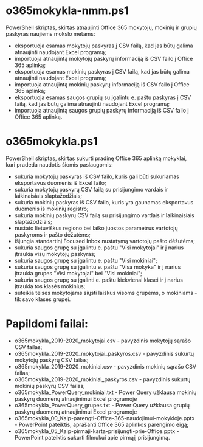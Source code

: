  # o365mokykla-nmm.ps1
 PowerShell skriptas, skirtas atnaujinti Office 365 mokytojų, mokinių ir grupių paskyras naujiems mokslo metams:
  - eksportuoja esamas mokytojų paskyras į CSV failą, kad jas būtų galima atnaujinti naudojant Excel programą;
  - importuoja atnaujintą mokytojų paskyrų informaciją iš CSV failo į Office 365 aplinką;
  - eksportuoja esamas mokinių paskyras į CSV failą, kad jas būtų galima atnaujinti naudojant Excel programą;
  - importuoja atnaujintą mokinių paskyrų informaciją iš CSV failo į Office 365 aplinką;
  - eksportuoja esamas saugos grupių su įgalintu e. paštu paskyras į CSV failą, kad jas būtų galima atnaujinti naudojant Excel programą;
  - importuoja atnaujintą saugos grupių paskyrų informaciją iš CSV failo į Office 365 aplinką.
 
# o365mokykla.ps1
PowerShell skriptas, skirtas sukurti pradinę Office 365 aplinką mokyklai, kuri pradeda naudotis šiomis paslaugomis:
 - sukuria mokytojų paskyras iš CSV failo, kuris gali būti sukuriamas eksportavus duomenis iš Excel failo;
 - sukuria mokytojų paskyrų CSV failą su prisijungimo vardais ir laikinaisiais slaptažodžiais;
 - sukuria mokinių paskyras iš CSV failo, kuris yra gaunamas eksportavus duomenis iš mokinių registro;
 - sukuria mokinių paskyrų CSV failą su prisijungimo vardais ir laikinaisiais slaptažodžiais;
 - nustato lietuviškus regiono bei laiko juostos parametrus vartotojų paskyroms ir pašto dėžutėms;
 - išjungia standartinį Focused Inbox nustatymą vartotojų pašto dėžutėms;
 - sukuria saugos grupę su įgalintu e. paštu "Visi mokytojai" ir į narius įtraukia visų mokytojų paskyras;
 - sukuria saugos grupę su įgalintu e. paštu "Visi mokiniai";
 - sukuria saugos grupę su įgalintu e. paštu "Visa mokyka" ir į narius įtraukia grupes "Visi mokytojai" bei "Visi mokiniai";
 - sukuria saugos grupę su įgalinti e. paštu kiekvienai klasei ir į narius įtraukia tos klasės mokinius;
 - suteikia teises mokytojams siųsti laiškus visoms grupėms, o mokiniams - tik savo klasės grupei.
 
 # Papildomi failai:
  - o365mokykla_2019-2020_mokytojai.csv - pavyzdinis mokytojų sąrašo CSV failas;
  - o365mokykla_2019-2020_mokytojai_paskyros.csv - pavyzdinis sukurtų mokytojų paskyrų CSV failas;
  - o365mokykla_2019-2020_mokiniai.csv - pavyzdinis mokinių sąrašo CSV failas;
  - o365mokykla_2019-2020_mokiniai_paskyros.csv - pavyzdinis sukurtų mokinių paskyrų CSV failas;
  - o365mokykla_PowerQuery_mokiniai.txt - Power Query užklausa mokinių paskyrų duomenų atnaujinimui Excel programoje
  - o365mokykla_PowerQuery_grupes.txt - Power Query užklausa grupių paskyrų duomenų atnaujinimui Excel programoje
  - o365mokykla_00_Kaip-parengti-Office-365-naudojimui-mokykloje.pptx - PowerPoint pateiktis, aprašanti Office 365 aplinkos parengimo eigą;
  - o365mokykla_05_Kaip-pirmaji-karta-prisijungti-prie-Office.pptx - PowerPoint pateiktis sukurti filmukui apie pirmąjį prisijungimą.
